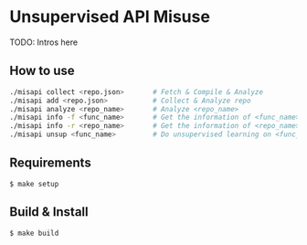 # Unsupervised API Misuse

TODO: Intros here

## How to use

``` bash
./misapi collect <repo.json>       # Fetch & Compile & Analyze
./misapi add <repo.json>           # Collect & Analyze repo
./misapi analyze <repo_name>       # Analyze <repo_name>
./misapi info -f <func_name>       # Get the information of <func_name>
./misapi info -r <repo_name>       # Get the information of <repo_name>
./misapi unsup <func_name>         # Do unsupervised learning on <func_name>
```

## Requirements

```
$ make setup
```

## Build & Install

```
$ make build
```